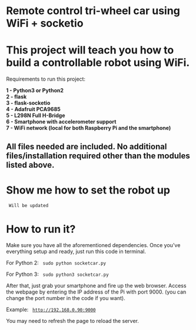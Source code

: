 # Remote control tri-wheel car using WiFi + socketio

# This project will teach you how to build a controllable robot using WiFi.

Requirements to run this project:

<b>
1 - Python3 or Python2
<br>
2 - flask
<br>
3 - flask-socketio
<br>
4 - Adafruit PCA9685
<br>
5 - L298N Full H-Bridge 
<br>
6 - Smartphone with accelerometer support
<br>
7 - WiFi network (local for both Raspberry Pi and the smartphone)
</b>
<h2> All files needed are included. No additional files/installation required other than the modules listed above. </h2>

# Show me how to set the robot up

<code> Will be updated </code>

# How to run it?

Make sure you have all the aforementioned dependencies. Once you've everything setup and ready, just run this code in terminal. 

For Python 2:
<code> sudo python socketcar.py </code>

For Python 3:
<code> sudo python3 socketcar.py </code>

After that, just grab your smartphone and fire up the web browser. Access the webpage by entering the IP address of the Pi with port 9000. (you can change the port number in the code if you want). 

Example:
<code> http://192.168.0.90:9000 </code>

You may need to refresh the page to reload the server.

